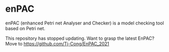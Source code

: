 # enPAC
enPAC (enhanced Petri net Analyser and Checker) is a model checking tool based on Petri net.

This repository has stopped updating.
Want to grasp the latest EnPAC? Move to https://github.com/Tj-Cong/EnPAC_2021
